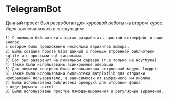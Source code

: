 # TelegramBot

Данный проект был разроботан для курсовой работы на втором курсе.
Идея заключалалась в следующем:

    1) С помощью библиотеки aiogram разработать простой интрерфейс в виде кнопок,
    в котором было предложенно несколько вариантов выбора.
    2) Была создана проста база данный с поомщью втроенной библиотеки sqlite и с простыми sql-запросами.
    3) Бот был разврёнут на локальном сервере (т.е только на ноутбуке)
    4) Также были использованы асинхронные операции
    5) Для попытки контроля была использована встроенный модуль logger.
    6) Также была использована библиотека matplotlib для отправки
    изображений пользователю, в зависимости от выбранного им кнопки.
    7) Была использована библиотека openpyxl для отправки файла 
    в виде формата .excel
    8) Были использованы простые лямбда-выражения и регулярные выражения.